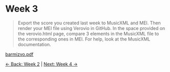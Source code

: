 # Week 3
>Export the score you created last week to MusicXML and MEI. Then render your MEI file using Verovio in GitHub. In the space provided on the verovio.html page, compare 3 elements in the MusicXML file to the corresponding ones in MEI. For help, look at the MusicXML documentation.

[barmizvo.pdf](https://github.com/user-attachments/files/17521077/barmizvo.pdf)


[← Back: Week 2](page2.md) | [Next: Week 4 →](page4.md)
